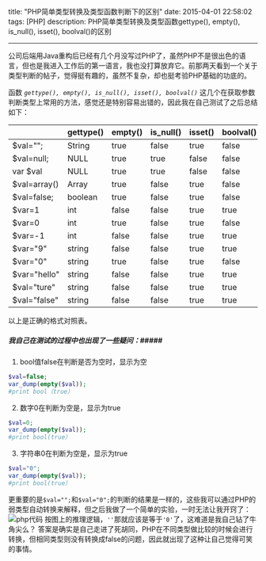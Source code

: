 title: "PHP简单类型转换及类型函数判断下的区别"
date: 2015-04-01 22:58:02
tags: [PHP]
description: PHP简单类型转换及类型函数gettype(), empty(), is_null(), isset(), boolval()的区别

---
公司后端用Java重构后已经有几个月没写过PHP了，虽然PHP不是很出色的语言，但也是我进入工作后的第一语言，我也没打算放弃它。前那两天看到一个关于类型判断的帖子，觉得挺有趣的，虽然不复杂，却也挺考验PHP基础的功底的。

函数 *`gettype(), empty(), is_null(), isset(), boolval()`* 这几个在获取参数判断类型上常用的方法，感觉还是特别容易出错的，因此我在自己测试了之后总结如下：

|        | gettype()|empty()|is_null()|isset()|boolval()|
|--------|----------|-------|---------|-------|---------|
|$val="";|String|true|false|true|false|
|$val=null;|NULL|true|true|false|false|
|var $val|NULL|true|true|false|false|
|$val=array()|Array|true|false|true|false|
|$val=false;|boolean|true|false|true|false
|$var=1|int|false|false|true|true|
|$var=0|int|true|false|true|false|
|$var=-1|int|false|false|true|true|
|$var="9"|string|false|false|true|true|
|$var="0"|string|true|false|true|false|
|$var="hello"|string|false|false|true|true|
|$val="ture"|string|false|false|true|true|
|$val="false"|string|false|false|true|true|
以上是正确的格式对照表。
<!--more-->

##### 我自己在测试的过程中也出现了一些疑问：#####

1. bool值false在判断是否为空时，显示为空
```php
$val=false; 
var_dump(empty($val));
#print bool（true）
```
2. 数字0在判断为空是，显示为true
```php
$val=0;
var_dump(empty($val));
#print bool(true）
```
3. 字符串0在判断为空是，显示为true
```php
$val="0";
var_dump(empty($val));
#print bool(true）
```

更重要的是`$val="";`和`$val="0";`的判断的结果是一样的，这些我可以通过PHP的弱类型自动转换来解释，但之后我做了一个简单的实验，一时无法让我开窍了：
![php代码](http://7xi3xm.com1.z0.glb.clouddn.com/php.jpg)
按图上的推理逻辑，`''`那就应该是等于`'0'`了，这难道是我自己钻了牛角尖么？
答案是确实是自己走进了死胡同，PHP在不同类型做比较的时候会进行转换，但相同类型则没有转换成false的问题，因此就出现了这种让自己觉得可笑的事情。

